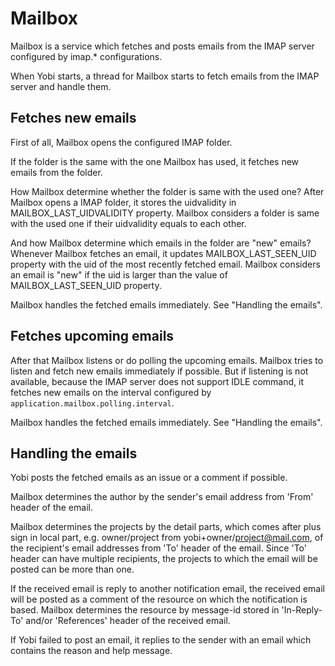 # Mailbox

Mailbox is a service which fetches and posts emails from the IMAP server
configured by imap.* configurations.

When Yobi starts, a thread for Mailbox starts to fetch emails from the IMAP
server and handle them.

## Fetches new emails

First of all, Mailbox opens the configured IMAP folder.

If the folder is the same with the one Mailbox has used, it fetches new emails
from the folder.

How Mailbox determine whether the folder is same with the used one? After
Mailbox opens a IMAP folder, it stores the uidvalidity in
MAILBOX_LAST_UIDVALIDITY property. Mailbox considers a folder is same with the
used one if their uidvalidity equals to each other.

And how Mailbox determine which emails in the folder are "new" emails? Whenever
Mailbox fetches an email, it updates MAILBOX_LAST_SEEN_UID property with the
uid of the most recently fetched email. Mailbox considers an email is "new" if
the uid is larger than the value of MAILBOX_LAST_SEEN_UID property.

Mailbox handles the fetched emails immediately. See "Handling the emails".

## Fetches upcoming emails

After that Mailbox listens or do polling the upcoming emails. Mailbox tries to
listen and fetch new emails immediately if possible.  But if listening is not
available, because the IMAP server does not support IDLE command, it fetches
new emails on the interval configured by `application.mailbox.polling.interval`.

Mailbox handles the fetched emails immediately. See "Handling the emails".

## Handling the emails

Yobi posts the fetched emails as an issue or a comment if possible.

Mailbox determines the author by the sender's email address from 'From' header of
the email.

Mailbox determines the projects by the detail parts, which comes after plus
sign in local part, e.g. owner/project from yobi+owner/project@mail.com, of the
recipient's email addresses from 'To' header of the email. Since 'To' header
can have multiple recipients, the projects to which the email will be posted
can be more than one.

If the received email is reply to another notification email, the received
email will be posted as a comment of the resource on which the notification is
based. Mailbox determines the resource by message-id stored in 'In-Reply-To'
and/or 'References' header of the received email.

If Yobi failed to post an email, it replies to the sender with an email which
contains the reason and help message.
